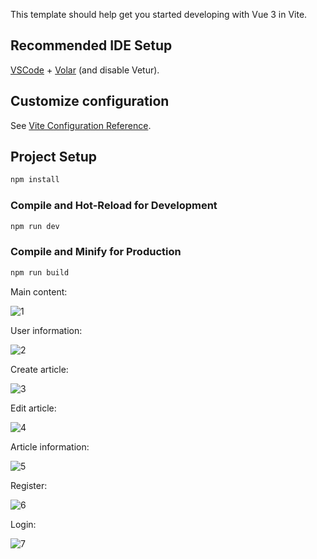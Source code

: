 This template should help get you started developing with Vue 3 in Vite.

## Recommended IDE Setup

[VSCode](https://code.visualstudio.com/) + [Volar](https://marketplace.visualstudio.com/items?itemName=Vue.volar) (and disable Vetur).

## Customize configuration

See [Vite Configuration Reference](https://vitejs.dev/config/).

## Project Setup

```sh
npm install
```

### Compile and Hot-Reload for Development

```sh
npm run dev
```

### Compile and Minify for Production

```sh
npm run build
```

Main content:

![1](https://github.com/user-attachments/assets/bce32d7d-414e-4bd3-b6c0-a1f69e8b1d70)

User information:

![2](https://github.com/user-attachments/assets/6daded4c-8d5d-4688-bdca-5a19e1338aa3)

Create article:

![3](https://github.com/user-attachments/assets/b1d6b745-056b-4da0-a935-d111ddf7c059)

Edit article:

![4](https://github.com/user-attachments/assets/ec563b46-8f36-4964-9aa2-c12f150d4bed)

Article information:

![5](https://github.com/user-attachments/assets/1d76ef5f-88f5-4965-8cea-d78424947a72)

Register:

![6](https://github.com/user-attachments/assets/8f350aed-964f-4039-9d55-ac2da58982a1)

Login:

![7](https://github.com/user-attachments/assets/484b61dd-4d42-4c4f-bae7-30b7f914c4c8)
